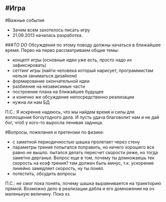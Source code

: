 #**Игра**
--------------------------
#Важные события
 * Зачем всем захотелось писать игру
 * 21.09.2013 началась разработка.


###*TO DO*
Обсуждения по этому поводу должны начаться в ближайшее время. 
Перво на перво рассматриваем общие темы:
 - концепт игры (основные идеи уже есть, просто надо их зафиксировать)
 - сеттинг игры (найти человека который нарисует, программистам нельзя заниматься дизайном)
 - формирование окончательной идеи
 - разбиение на независимые части
 - построение плана на ближайшее будущее
 - и конечно же обсуждение непосредственно реализации
 - нужна ли нам БД
 
П.С.:
  Я искренне надеюсь, что мы найдем время и силы для воплощения богоугодного дела. И пусть удача благоволит нам и не дай бог, чтоб у кого-то выросла ленивая задница.

#Вопросы, пожелания и претензии по физике:
 - с заметной периодичностью шашка пролетает через стену
 - параметры трения попытался поправить, но ничего хорошего все равно не вышло.
   пытался делать пересчет скорости реже, но тогда заметно дерганье. Вопрос еще в том,
   почему ты домножаешь тек скорость на коэф трения? там должен быть минус, т.к.
   ускорение линейно замедляет скорость, ну ты понял.
 - потестить, обсудить вопросы

П.С.: не смог пока понять, почему шашка выравнивается на траекторию прямой.
Возможно дело в реализации дабла и его домножении на оч маленькую величину. Пока хз.
